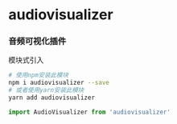 # audiovisualizer
### 音频可视化插件

模块式引入
```bash
# 使用npm安装此模块
npm i audiovisualizer --save
# 或者使用yarn安装此模块
yarn add audiovisualizer
```
```javascript
import AudioVisualizer from 'audiovisualizer'
```
